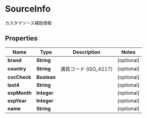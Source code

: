 

# SourceInfo

カスタマソース補助情報
## Properties

Name | Type | Description | Notes
------------ | ------------- | ------------- | -------------
**brand** | **String** |  |  [optional]
**country** | **String** | 通貨コード (ISO_4217) |  [optional]
**cvcCheck** | **Boolean** |  |  [optional]
**last4** | **String** |  |  [optional]
**expMonth** | **Integer** |  |  [optional]
**expYear** | **Integer** |  |  [optional]
**name** | **String** |  |  [optional]




